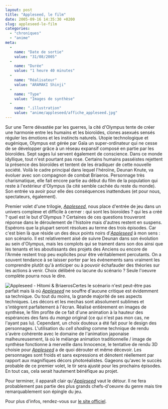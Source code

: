 ```yaml
---
layout: post
title: "Appleseed, le film"
date: 2005-09-16 14:35:30 +0200
slug: appleseed-le-film
categories:
  - "chroniques"
  - "anime"
meta:
  -
    name: "Date de sortie"
    value: "31/08/2005"
  -
    name: "Durée"
    value: "1 heure 40 minutes"
  -
    name: "Réalisateur"
    value: "ARAMAKI Shinji"
  -
    name: "Type"
    value: "Images de synthèse"
  -
    name: ".illustration"
    value: "anime/appleseed/affiche_appleseed.jpg"
---
```


Sur une Terre dévastée par les guerres, la cité d'Olympus tente de créer une harmonie entre les humains et les bioroïdes, clones asexués sensés réguler les émotions et les instincts naturels. Utopie technologique et eugénique, Olympus est gérée par Gaïa un super-ordinateur qui ne cesse de se développer grâce à un réseau expansif composé en partie par les bioroïdes. Sept sages lui servent également de conscience. Dans ce monde idyllique, tout n'est pourtant pas rose. Certains humains passéistes rejettent la présence des bioroïdes et tentent de les éradiquer de cette nouvelle société. Voilà le cadre principal dans lequel l'héroïne, Deunan Knute, va évoluer avec son compagnon de combat Briaeros. Personnage très charismatique, elle fait encore partie au début du film de la population qui reste à l'extérieur d'Olympus (la cité semble cachée du reste du monde). Son entrée va avoir pour elle des conséquences inattendues (et pour nous, spectateurs, également).

Premier volet d'une trilogie, [_Appleseed_](http://www.appleseed.fr), nous place d'entrée de jeu dans un univers complexe et difficile à cerner : qui sont les bioroïdes ? qui les a créé ? quel est le but d'Olympus ? Certaines de ces questions trouveront réponse dans le déroulement de l'histoire mais d'autres restent en suspens. Espérons que la plupart seront résolues au terme des trois épisodes. Car c'est bien là que réside un des deux points noirs d'[_Appleseed_](http://www.appleseed.fr) à mon sens : son scénario. Il est relativement aisé de suivre Deunan dans son évolution au sein d'Olympus, mais les complots qui se trament dans son dos ainsi que les tenants et les aboutissants des projets des Anciens ou encore de l'Armée restent trop peu explicites pour être véritablement percutants. On a souvent tendance à se laisser porter par les événements sans vraiment les comprendre plutôt qu'à anticiper ou à pouvoir échafauder des théories sur les actions à venir. Choix délibéré ou lacune du scénario ? Seule l'oeuvre complète pourra nous le dire.

![Appleseed - Hitomi & Briaeros](http://www.mangaleera.com/database/anime/appleseed/capture_001.jpg)Certes le scénario n'est peut-être pas parfait mais là où [_Appleseed_](http://www.appleseed.fr) ne souffre d'aucune critique est évidemment sa technique. Ou tout du moins, la grande majorité de ses aspects techniques. Les décors et les mechas sont absolument sublimes et s'intègrent parfaitement à l'écran. Réalisé entièrement en images de synthèse, le film profite de ce fait d'une animation à la hauteur des espérances des fans du _manga_ original (ce qui n'est pas mon cas, ne l'ayant pas lu). Cependant, un choix douteux a été fait pour le design des personnages. L'utilisation du _cell shading_ comme technique de rendu s'avère cohérente avec le domaine de l'animation japonaise malheureusement, là où le mélange animation traditionnelle / image de synthèse fonctionne à merveille dans Innocence, le tentative de rendu 3D choisie pour [_Appleseed_](http://www.appleseed.fr) a de quoi dérouter et même décevoir. Les personnages sont froids et sans expressions et dénotent réellement par rapport aux magnifiques décors photoréalistes. Gageons qu'avec le succès probable de ce premier volet, le tir sera ajusté pour les prochains épisodes. En tout cas, cela serait hautement bénéfique au projet.

Pour terminer, il apparaît clair qu'[_Appleseed_](http://www.appleseed.fr) vaut le détour. Il ne fera probablement pas partie des plus grands chefs-d'oeuvre du genre mais tire remarquablement son épingle du jeu.

Pour plus d'infos, rendez-vous sur [le site officiel](http://www.appleseed.fr).